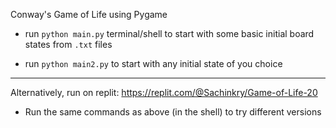 Conway's Game of Life using Pygame

- run `python main.py` terminal/shell to start with some basic initial board states from `.txt` files

- run `python main2.py` to start with any initial state of you choice

----
Alternatively, run on replit: https://replit.com/@Sachinkry/Game-of-Life-20

- Run the same commands as above (in the shell) to try different versions
  